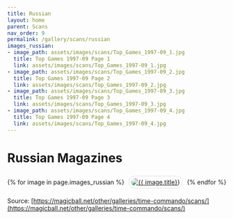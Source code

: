 ```yaml
---
title: Russian
layout: home
parent: Scans
nav_order: 9
permalink: /gallery/scans/russian
images_russian:
- image_path: assets/images/scans/Top_Games_1997-09_1.jpg
  title: Top Games 1997-09 Page 1
  link: assets/images/scans/Top_Games_1997-09_1.jpg
- image_path: assets/images/scans/Top_Games_1997-09_2.jpg
  title: Top Games 1997-09 Page 2
  link: assets/images/scans/Top_Games_1997-09_2.jpg
- image_path: assets/images/scans/Top_Games_1997-09_3.jpg
  title: Top Games 1997-09 Page 3
  link: assets/images/scans/Top_Games_1997-09_3.jpg
- image_path: assets/images/scans/Top_Games_1997-09_4.jpg
  title: Top Games 1997-09 Page 4
  link: assets/images/scans/Top_Games_1997-09_4.jpg
---
```


# Russian Magazines

<div>
    {% for image in page.images_russian %}
        <a href="{{ site.baseurl }}/{{ image.link }}" style="margin: 6px; display: inline-flex; border-radius: 15px; border: 1px solid #80808042; padding: 5px;">
            <img src="{{ site.baseurl }}/{{ image.image_path }}" alt="{{ image.title}}" style="border-radius: 10px" />
        </a>
    {% endfor %}
</div>

Source: [https://magicball.net/other/galleries/time-commando/scans/](https://magicball.net/other/galleries/time-commando/scans/)
